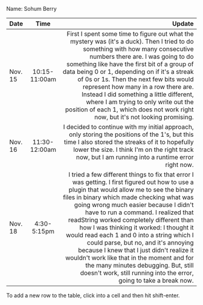 Name: Sohum Berry

| Date    |     Time      |                                                                                                                                                                                                                                                                                                                                                                                                                                                                                                                                                                                                                                                          Update |
|:--------|:-------------:|----------------------------------------------------------------------------------------------------------------------------------------------------------------------------------------------------------------------------------------------------------------------------------------------------------------------------------------------------------------------------------------------------------------------------------------------------------------------------------------------------------------------------------------------------------------------------------------------------------------------------------------------------------------:|
| Nov. 15 | 10:15-11:00am |                                                                                                                                  First I spent some time to figure out what the mystery was (it's a duck). Then I tried to do something with how many consecutive numbers there are. I was going to do something like have the first bit of a group of data being 0 or 1, depending on if it's a streak of 0s or 1s. Then the next few bits would represent how many in a row there are. Instead I did something a little different, where I am trying to only write out the position of each 1, which does not work right now, but it's not looking promising. |
| Nov. 16 | 11:30-12:00am |                                                                                                                                                                                                                                                                                                                                                                                                          I decided to continue with my initial approach, only storing the positions of the 1's, but this time I also stored the streaks of it to hopefully lower the size. I think I'm on the right track now, but I am running into a runtime error right now. |
| Nov. 18 |  4:30-5:15pm  | I tried a few different things to fix that error I was getting. I first figured out how to use a plugin that would allow me to see the binary files in binary which made checking what was going wrong much easier because I didn't have to run a command. I realized that readString worked completely different than how I was thinking it worked: I thought it would read each 1 and 0 into a string which I could parse, but no, and it's annoying because I knew that I just didn't realize it wouldn't work like that in the moment and for the many minutes debugging. But, still doesn't work, still running into the error, going to take a break now. |


To add a new row to the table, click into a cell and then hit shift-enter.
